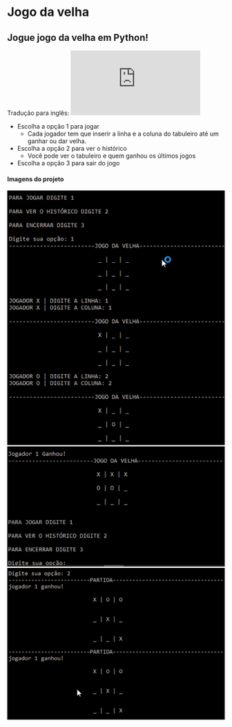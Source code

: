 # Jogo da velha
## Jogue jogo da velha em Python!

Tradução para inglês: ![Page in english](https://github.com/ArlysthonFeitosa/Jogo-da-velha/blob/master/Tradu%C3%A7%C3%B5es/Readme-English.md)

* Escolha a opção 1 para jogar
   * Cada jogador tem que inserir a linha e a coluna do tabuleiro até um ganhar ou dar velha. 
* Escolha a opção 2 para ver o histórico
   * Você pode ver o tabuleiro e quem ganhou os últimos jogos
* Escolha a opção 3 para sair do jogo
      
#### Imagens do projeto


![Imagens](https://github.com/ArlysthonFeitosa/Jogo-da-velha/blob/master/Imagens/1.PNG)
![Imagens](https://github.com/ArlysthonFeitosa/Jogo-da-velha/blob/master/Imagens/2.PNG)
![Imagens](https://github.com/ArlysthonFeitosa/Jogo-da-velha/blob/master/Imagens/3.PNG)

